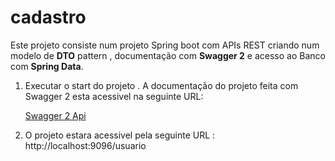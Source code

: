 # cadastro


<p>Este projeto consiste num projeto Spring boot com APIs REST criando num modelo de  <b>DTO</b> pattern , documentação com <b>Swagger 2</b> e acesso ao Banco com <b>Spring Data</b>.</p> 


<ol>
<li>
  Executar o start do projeto . A documentação do projeto feita com Swagger 2 esta acessivel na seguinte URL: <p>
  
  <a href="http://localhost:9096/swagger-ui.html">Swagger 2 Api</a>
  
 
 
</li>

<li>
  O projeto estara acessivel pela seguinte URL : http://localhost:9096/usuario 
</li> 

</ol>




